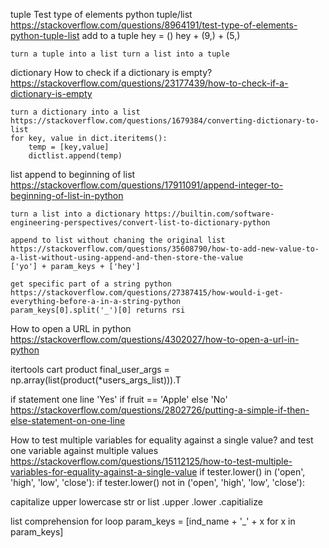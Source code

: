 tuple
    Test type of elements python tuple/list https://stackoverflow.com/questions/8964191/test-type-of-elements-python-tuple-list
    add to a tuple    hey = ()    hey + (9,) + (5,)

    turn a tuple into a list turn a list into a tuple

dictionary
    How to check if a dictionary is empty? https://stackoverflow.com/questions/23177439/how-to-check-if-a-dictionary-is-empty

    turn a dictionary into a list
    https://stackoverflow.com/questions/1679384/converting-dictionary-to-list
    for key, value in dict.iteritems():
        temp = [key,value]
        dictlist.append(temp)

list
    append to beginning of list
        https://stackoverflow.com/questions/17911091/append-integer-to-beginning-of-list-in-python

    turn a list into a dictionary https://builtin.com/software-engineering-perspectives/convert-list-to-dictionary-python

    append to list without chaning the original list
    https://stackoverflow.com/questions/35608790/how-to-add-new-value-to-a-list-without-using-append-and-then-store-the-value
    ['yo'] + param_keys + ['hey']

    get specific part of a string python
    https://stackoverflow.com/questions/27387415/how-would-i-get-everything-before-a-in-a-string-python
    param_keys[0].split('_')[0] returns rsi

How to open a URL in python
https://stackoverflow.com/questions/4302027/how-to-open-a-url-in-python

itertools cart product
        final_user_args = np.array(list(product(*users_args_list))).T

if statement one line
'Yes' if fruit == 'Apple' else 'No'
https://stackoverflow.com/questions/2802726/putting-a-simple-if-then-else-statement-on-one-line

How to test multiple variables for equality against a single value?
and test one variable against multiple values
https://stackoverflow.com/questions/15112125/how-to-test-multiple-variables-for-equality-against-a-single-value
if tester.lower() in ('open', 'high', 'low', 'close'):
if tester.lower() not in ('open', 'high', 'low', 'close'):

capitalize upper lowercase str or list
.upper .lower .capitialize

list comprehension for loop 
param_keys = [ind_name + '_' + x for x in param_keys] 